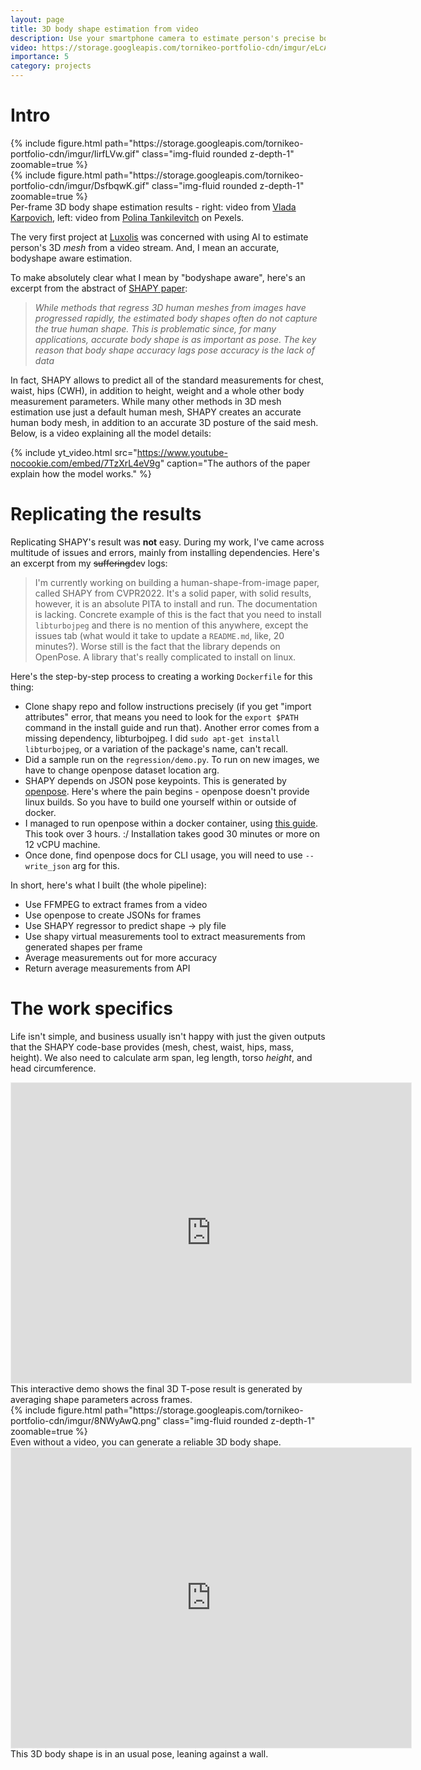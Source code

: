 ```yaml
---
layout: page
title: 3D body shape estimation from video
description: Use your smartphone camera to estimate person's precise body shape from a video.
video: https://storage.googleapis.com/tornikeo-portfolio-cdn/imgur/eLcAtDA.mp4
importance: 5
category: projects
---
```



# Intro

<div class="row mt-3">
    <div class="col">
        {% include figure.html path="https://storage.googleapis.com/tornikeo-portfolio-cdn/imgur/IirfLVw.gif" class="img-fluid rounded z-depth-1" zoomable=true %}
    </div>
    <div class="col">
        {% include figure.html path="https://storage.googleapis.com/tornikeo-portfolio-cdn/imgur/DsfbqwK.gif" class="img-fluid rounded z-depth-1" zoomable=true %}
    </div>
</div>
<div class="caption" >
    Per-frame 3D body shape estimation results - right: video from <a href="https://www.pexels.com/@vlada-karpovich">Vlada Karpovich</a>, left: video from <a href="https://www.pexels.com/@polina-tankilevitch/">Polina Tankilevitch</a> on Pexels.
</div>

The very first project at [Luxolis](https://luxolis.ai/) was concerned with using AI to estimate person's 3D *mesh* from a video stream. And, I mean an accurate, bodyshape aware estimation. 

To make absolutely clear what I mean by "bodyshape aware", here's an excerpt from the abstract of [SHAPY paper](https://ps.is.mpg.de/uploads_file/attachment/attachment/691/00928.pdf):

> *While methods that regress 3D human meshes from images have progressed rapidly, the estimated body shapes often do not capture the true human shape. This is problematic since, for many applications, accurate body shape is as
important as pose. The key reason that body shape accuracy
lags pose accuracy is the lack of data*

In fact, SHAPY allows to predict all of the standard measurements for chest, waist, hips (CWH), in addition to height, weight and a whole other body measurement parameters. While many other methods in 3D mesh estimation use just a default human mesh, SHAPY creates an accurate human body mesh, in addition to an accurate 3D posture of the said mesh. Below, is a video explaining all the model details:

{% include yt_video.html src="https://www.youtube-nocookie.com/embed/7TzXrL4eV9g" caption="The authors of the paper explain how the model works." %}

# Replicating the results
Replicating SHAPY's result was **not** easy. During my work, I've came across multitude of issues and errors, mainly from installing dependencies. Here's an excerpt from my ~~suffering~~dev logs:

> I'm currently working on building a human-shape-from-image paper, called SHAPY from CVPR2022. It's a solid paper, with solid results, however, it is an absolute PITA to install and run. The documentation is lacking. Concrete example of this is the fact that you need to install `libturbojpeg` and there is no mention of this anywhere, except the issues tab (what would it take to update a `README.md`, like, 20 minutes?). Worse still is the fact that the library depends on OpenPose. A library that's really complicated to install on linux. 

Here's the step-by-step process to creating a working `Dockerfile` for this thing:

- Clone shapy repo and follow instructions precisely (if you get "import attributes" error, that means you need to look for the `export $PATH` command in the install guide and run that). Another error comes from a missing dependency, libturbojpeg. I did `sudo apt-get install libturbojpeg`, or a variation of the package's name, can't recall.
- Did a sample run on the `regression/demo.py`. To run on new images, we have to change openpose dataset location arg.
- SHAPY depends on JSON pose keypoints. This is generated by [openpose](https://github.com/CMU-Perceptual-Computing-Lab/openpose). Here's where the pain begins - openpose doesn't provide linux builds. So you have to build one yourself within or outside of docker. 
- I managed to run openpose within a docker container, using [this guide](https://janbkk10.medium.com/build-to-openpose-docker-on-ssh-server-5603874834e9). This took over 3 hours. :/ Installation takes good 30 minutes or more on 12 vCPU machine.
- Once done, find openpose docs for CLI usage, you will need to use `--write_json` arg for this. 

In short, here's what I built (the whole pipeline):
- Use FFMPEG to extract frames from a video
- Use openpose to create JSONs for frames
- Use SHAPY regressor to predict shape -> ply file
- Use shapy virtual measurements tool to extract measurements from generated shapes per frame
- Average measurements out for more accuracy
- Return average measurements from API

# The work specifics

Life isn't simple, and business usually isn't happy with just the given outputs that the SHAPY code-base provides (mesh, chest, waist, hips, mass, height). We also need to calculate arm span, leg length, torso *height*, and head circumference.

<div class="row mt-3" class="center-role-form">
    <div class="col-12" >
        <iframe width="640" height="480" style="border:1px solid #eeeeee;" src="https://3dviewer.net/embed.html#model=https://storage.googleapis.com/tornikeo-portfolio-cdn/assets/img/8_project/mean_beta_tpose.ply"></iframe>
    </div>
</div>
<div class="caption" >
    This interactive demo shows the final 3D T-pose result is generated by averaging shape parameters across frames.
</div>



<div class="row mt-3" style="justify-content:center;">
    <div class="col-sm-8 mt-3 mt-md-0" >
        {% include figure.html path="https://storage.googleapis.com/tornikeo-portfolio-cdn/imgur/8NWyAwQ.png" class="img-fluid rounded z-depth-1" zoomable=true %}
    </div>
</div>
<div class="caption" >
        Even without a video, you can generate a reliable 3D body shape.
</div>

<div class="row mt-3" class="center-role-form">
    <div class="col-sm-6 mt-3 mt-md-0">
        <iframe width="640" height="480" style="border:1px solid #eeeeee;" src="https://3dviewer.net/embed.html#model=https://raw.githubusercontent.com/tornikeo/tornikeo.com/ed54538a0a338aa952e2230143db723becd56a39/assets/img/8_project/img_12.ply"></iframe>
    </div>
</div>
<div class="caption" >
    This 3D body shape is in an usual pose, leaning against a wall. 
</div>


